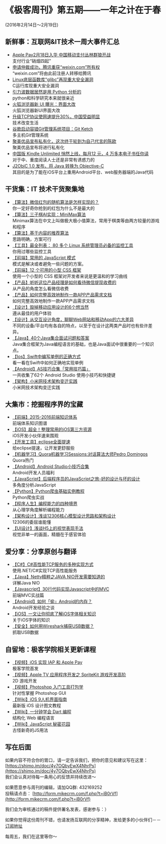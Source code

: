 # 《极客周刊》第五期——一年之计在于春

(2016年2月14日～2月19日)

## 新鲜事：互联网&IT技术一周大事件汇总

- [Apple Pay2月18日入华 中国移动支付丛林群狼开战](http://www.devstore.cn/new/newInfo/17241.html)
<br>支付行业“硝烟四起”
- [申请仲裁成功，腾讯重获“weixin.com”所有权](http://www.oschina.net/news/70743/tencent-get-weixin-com)
<br>“weixin.com”将由此前注册人转移给腾讯
- [Linux底层函数库“glibc”再现重大安全漏洞](http://netsecurity.51cto.com/art/201602/505802.htm 	)
<br>C运行库现重大安全漏洞
- [引力波数据居然是用 Python 分析的 ](http://www.oschina.net/news/70669/gwpy-ligo-analyze-gravitational-waves-data)
<br>python和科学研究本来就很亲近
- [火狐浏览器新 UI 曝光：界面大改](http://www.oschina.net/news/70767/firefox-new-ui)
<br>火狐浏览器新UI界面大改
- [升级TCP协议使网速提升30%，中国受益明显](http://www.oschina.net/news/70217/upgrade-tcp-protocol)
<br>技术改变生活
- [谷歌启动容错Git管理系统项目：Git Ketch](http://www.infoq.com/cn/news/2016/02/google-kick-starts-git-ketch)
<br>多主机Git管理系统
- [聚美优品宣布私有化，这次终于轮到为自己代言的陈欧](http://36kr.com/p/5043399.html?ref=head_line_two)
<br>聚美优品宣布将进行私有化
- [中国版 Kindle Unlimited 悄然上线，每月12 元，4 万多本电子书任你读](http://36kr.com/p/5043428.html)
<br>对于中、重度阅读人士还是非常有诱惑力的
- [J2ObjC 1.0 发布，将 Java 转换为 Objective-C](http://www.oschina.net/news/70804/j2objc-1-0-released)
<br>其目的是为了能在iOS平台上重用Android平台、web服务器端的Java代码

## 干货集：IT 技术干货聚集地

- [【算法】微信红包的随机算法是怎样实现的？](https://www.zhihu.com/question/22625187/answer/85530416)
<br>你一定好奇你抢到的红包为什么不是最大的
- [【算法】三子棋AI实现：MiniMax算法](http://miketech.it/minimax-algorithm/?hmsr=toutiao.io&utm_medium=toutiao.io&utm_source=toutiao.io)
<br>Minimax算法在中文上叫做极大极小值算法，常用于棋类等由两方较量的游戏和程序
- [【算法】基于内容的推荐算法](http://www.cybermkd.com./da-shu-ju-ji-yu-nei-rong-de-tui-jian/)
<br>思路明确，方案可行
- [【工具】最全列表： 80 多个 Linux 系统管理员必备的监控工具 ](http://mp.weixin.qq.com/s?__biz=MjM5NjQ2NjUwNQ==&mid=401840953&idx=1&sn=b8faa097db5210cb3c70869e9691c813&scene=0#wechat_redirect)
<br>你用过哪些监控工具
- [【前端】常用的 JavaScript 模式](http://webres.wang/201602-javascript-patterns/)
<br>模式是解决或者避免一些问题的方案。
- [【前端】12 个可用的小型 CSS 框架](http://webres.wang/12-small-css-frameworks-you-can-use/)
<br>使用一个小型的 CSS 框架对开发者来说是更温和的学习曲线
- [【产品】听听这位产品经理是如何看待微信提现收费的](http://www.chanpin100.com/archives/39701)
<br>从产品的角度怎么看微信收费
- [【产品】如何完整高效地制作一款APP产品需求文档](http://www.chanpin100.com/archives/39732)
<br>如何完整高效地制作一款APP产品需求文档
- [【设计】毁掉移动应用设计的6个想当然](http://www.cocoachina.com/design/20160201/15189.html)
<br>遵从最佳的用户体验
- [【设计】从交互设计角度，聊聊Web网站和移动App的六大差异](http://www.uisdc.com/web-and-app-interaction-differences)
<br>不同的设备/平台均有各自的特点，以至于在设计这两类产品时也有些许差异。
- [【Java】40个Java集合面试问题和答案](http://www.sanesee.com/article/40-java-collections-interview-questions-and-answers?hmsr=toutiao.io&utm_medium=toutiao.io&utm_source=toutiao.io)
<br>Java集合框架为Java编程语言的基础，也是Java面试中很重要的一个知识点。
- [【Ios】Swift中编写单例的正确方式](http://www.cocoachina.com/swift/20151207/14584.html)
<br>看一看在Swift中如何正确地实现单例
- [【Android】AS技巧合集「常用技巧篇」 ](http://mp.weixin.qq.com/s?__biz=MzA4NTQwNDcyMA==&mid=402416974&idx=1&sn=a8fd70a65ff3973758e4a7975c361139#rd)
<br>一共收集了62个 Android Studio 使用小技巧和快捷键
- [【架构】小米网技术架构变迁实践](http://toutiao.com/i6249914234113622529/?hmsr=toutiao.io&utm_medium=toutiao.io&utm_source=toutiao.io)
<br>小米网技术架构变迁实践

## 大集市：挖掘程序界的宝藏

- [【前端】2015-2016前端知识体系](http://ouvens.github.io/frontend-resource/2016/01/26/front-end-learning-list.html)
<br>前端体系知识图谱
- [【iOS】超全！整理常用的iOS第三方资源](http://www.cocoachina.com/ios/20160121/14988.html)
<br>iOS开发小伙伴速来围观
- [【开发工具】eclipse全面提速](http://rongmayisheng.com/post/eclipse%E5%85%A8%E9%9D%A2%E6%8F%90%E9%80%9F)
<br>给eclipse提速，让开发更舒服些
- [【机器学习】Quora机器学习Sessions:对话算法大师Pedro Domingos](http://www.almosthuman.cn/2016/02/11/mbk76/)
<br>Quora热门
- [【Android】Android Studio小技巧合集](http://laobie.github.io/android/2016/02/14/android-studio-tips.html)
<br>Android开发人员福利
- [【JavaScript】后端程序员的JavaScript之旅-好的设计与坏的设计](http://lishaopeng.com/2016/01/16/js-good_bad/)
<br>多角度分析JavaScript
- [【Python】Python爬虫基础实例教程](http://www.guolanzhe.com/?p=163)
<br>Python爬虫实战
- [【程序人生】编程能力的四种境界](http://blog.jobbole.com/97322/)
<br>从心理学角度解析编程能力
- [【架构设计】浅谈12306核心模型设计思路和架构设计](http://www.cnblogs.com/netfocus/p/5187241.html#!comments)
<br>12306的委屈谁能懂
- [【UI设计】浅谈H5上的视觉表现手法](http://ued.qq.com/2015/12/15/h5_visual/)
<br>视觉非单一的画面，精髓在于感官体验

## 爱分享：分享原创与翻译

- [【C#】C#高性能TCP服务的多种实现方式](http://www.cnblogs.com/gaochundong/p/csharp_tcp_service_models.html)
<br>使用.NET/C#实现TCP高性能服务
- [【Java】Netty精粹之JAVA NIO开发需要知道的](http://my.oschina.net/andylucc/blog/614295)
<br>详解Java NIO
- [【Javascript】30行代码实现Javascript中的MVC](http://www.cnblogs.com/front-end-ralph/p/5190442.html)
<br>前端MVC实战篇
- [【Android】如何「偷」Android的内存？](http://ragnraok.github.io/tricking-android-memoryfile.html)
<br>Android开发经验之谈
- [【iOS】一文让你彻底了解iOS字体相关知识](http://www.cnblogs.com/dsxniubility/p/4699352.html)
<br>关于iOS字体的知识
- [【安全】如何用Wireshark捕获USB数据？](http://www.freebuf.com/articles/system/96216.html)
<br>抓取USB数据

## 自留地：极客学院相关更新课程

- [【视频】iOS 实现 IAP 和 Apple Pay](http://www.jikexueyuan.com/course/2534.html)
<br>极客学院首发
- [【视频】Apple TV 应用程序开发之 SpriteKit 游戏开发高阶](http://www.jikexueyuan.com/course/2527.html)
<br>2D 游戏开发
- [【视频】Photoshop 入门工具打包学](http://www.jikexueyuan.com/course/2522.html)
<br>针对性掌握 Photoshop GUI
- [【Wiki】iOS 9人机界面指南](http://wiki.jikexueyuan.com/project/ios-9-human-computer-interface-guidelines/)
<br>最新版 iOS 设计图文教程
- [【Wiki】一分钟学会 Dart 编程](http://wiki.jikexueyuan.com/project/learn-dart-in-minutes/)
<br>结构化 Web 编程语言
- [【Wiki】JavaScript 秘密花园](http://wiki.jikexueyuan.com/project/javascript-garden/)
<br>古怪新奇的JS用法

## 写在后面

如果内容不符合你的胃口，请一定告诉我们，把你的意见和建议写在这里： [https://shimo.im/doc/4y7OQbyEwX4NhrPs](https://shimo.im/doc/4y7OQbyEwX4NhrPs)   
我们会认真对待每一条用心的反馈并持续改进～

如果愿意参与周刊的编辑，请加QQ群: 432169252   
投稿请点击： [http://form.mikecrm.com/f.php?t=iB0rVf](http://form.mikecrm.com/f.php?t=iB0rVf)   

我们会为审核通过的稿件提供署名发表，感谢参与：）   

如果你觉得这份周刊不错，也请发扬互联网的分享精神，发给更多的小伙伴们－－[订阅地址](http://list.qq.com/cgi-bin/qf_invite?id=83392b8505dd16951d180f02fe45e724a4f0c455983ca581)

每周五，我们在这里等你～

